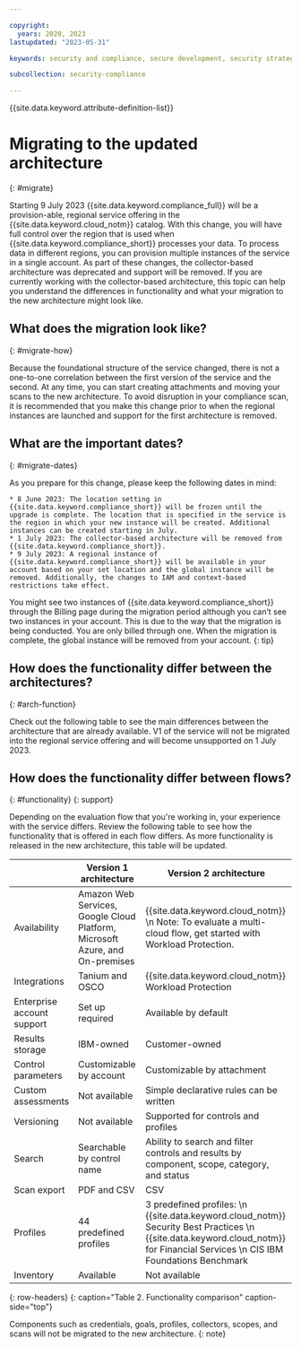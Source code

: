 ```yaml
---

copyright:
  years: 2020, 2023
lastupdated: "2023-05-31"

keywords: security and compliance, secure development, security strategy

subcollection: security-compliance

---
```


{{site.data.keyword.attribute-definition-list}}


# Migrating to the updated architecture
{: #migrate}

Starting 9 July 2023 {{site.data.keyword.compliance_full}} will be a provision-able, regional service offering in the {{site.data.keyword.cloud_notm}} catalog. With this change, you will have full control over the region that is used when {{site.data.keyword.compliance_short}} processes your data. To process data in different regions, you can provision multiple instances of the service in a single account. As part of these changes, the collector-based architecture was deprecated and support will be removed. If you are currently working with the collector-based architecture, this topic can help you understand the differences in functionality and what your migration to the new architecture might look like. 

## What does the migration look like?
{: #migrate-how}

Because the foundational structure of the service changed, there is not a one-to-one correlation between the first version of the service and the second. At any time, you can start creating attachments and moving your scans to the new architecture. To avoid disruption in your compliance scan, it is recommended that you make this change prior to when the regional instances are launched and support for the first architecture is removed.

## What are the important dates?
{: #migrate-dates}

As you prepare for this change, please keep the following dates in mind:

	* 8 June 2023: The location setting in {{site.data.keyword.compliance_short}} will be frozen until the upgrade is complete. The location that is specified in the service is the region in which your new instance will be created. Additional instances can be created starting in July.
	* 1 July 2023: The collector-based architecture will be removed from {{site.data.keyword.compliance_short}}.
	* 9 July 2023: A regional instance of {{site.data.keyword.compliance_short}} will be available in your account based on your set location and the global instance will be removed. Additionally, the changes to IAM and context-based restrictions take effect.

You might see two instances of {{site.data.keyword.compliance_short}} through the Billing page during the migration period although you can’t see two instances in your account. This is due to the way that the migration is being conducted. You are only billed through one. When the migration is complete, the global instance will be removed from your account.
{: tip}

## How does the functionality differ between the architectures?
{: #arch-function}

Check out the following table to see the main differences between the architecture that are already available. V1 of the service will not be migrated into the regional service offering and will become unsupported on 1 July 2023.

## How does the functionality differ between flows?
{: #functionality}
{: support}

Depending on the evaluation flow that you're working in, your experience with the service differs. Review the following table to see how the functionality that is offered in each flow differs. As more functionality is released in the new architecture, this table will be updated.

|            | Version 1 architecture | Version 2 architecture |
|------------|-----------|-----------------|
| Availability | Amazon Web Services, Google Cloud Platform, Microsoft Azure, and On-premises | {{site.data.keyword.cloud_notm}}  \n Note: To evaluate a multi-cloud flow, get started with Workload Protection. |
| Integrations | Tanium and OSCO | {{site.data.keyword.cloud_notm}} Workload Protection  |
| Enterprise account support | Set up required | Available by default |
| Results storage | IBM-owned | Customer-owned |
| Control parameters | Customizable by account | Customizable by attachment |
| Custom assessments | Not available | Simple declarative rules can be written |
| Versioning | Not available | Supported for controls and profiles |
| Search | Searchable by control name | Ability to search and filter controls and results by component, scope, category, and status |
| Scan export | PDF and CSV | CSV |
| Profiles | 44 predefined profiles | 3 predefined profiles:  \n {{site.data.keyword.cloud_notm}} Security Best Practices  \n {{site.data.keyword.cloud_notm}} for Financial Services  \n CIS IBM Foundations Benchmark |
| Inventory | Available | Not available |
{: row-headers}
{: caption="Table 2. Functionality comparison" caption-side="top"}

Components such as credentials, goals, profiles, collectors, scopes, and scans will not be migrated to the new architecture.
{: note}
